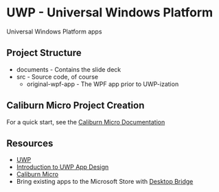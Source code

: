 # UWP - Universal Windows Platform

Universal Windows Platform apps

## Project Structure

* documents - Contains the slide deck
* src - Source code, of course
    * original-wpf-app - The WPF app prior to UWP-ization

## Caliburn Micro Project Creation

For a quick start, see the [Caliburn Micro Documentation](https://caliburnmicro.com/documentation/nuget)

## Resources

* [UWP](https://docs.microsoft.com/en-us/windows/uwp/)
* [Introduction to UWP App Design](https://docs.microsoft.com/en-us/windows/uwp/design/basics/design-and-ui-intro)
* [Caliburn Micro](https://caliburnmicro.com/)
* Bring existing apps to the Microsoft Store with [Desktop Bridge](https://developer.microsoft.com/en-us/windows/bridges/desktop)